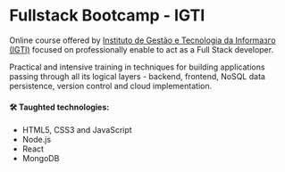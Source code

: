 # Fullstack Bootcamp - IGTI

Online course offered by [Instituto de Gestão e Tecnologia da Informaзгo (IGTI)](https://www.igti.com.br/)
focused on professionally enable to act as a Full Stack developer.

Practical and intensive training in techniques for building  applications passing through all its logical layers - backend, frontend, NoSQL data persistence, version control and cloud implementation.

#### :hammer_and_wrench: Taughted technologies:

- HTML5, CSS3 and JavaScript
- Node.js
- React
- MongoDB









